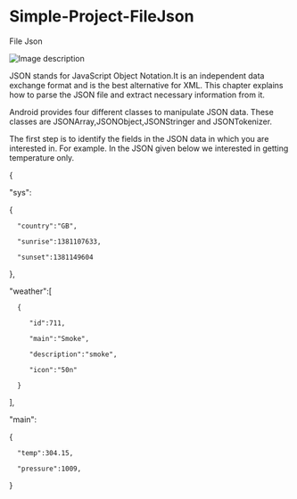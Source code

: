 # Simple-Project-FileJson
File Json

![Image description](https://i.ytimg.com/vi/gnj-Df7QQHU/maxresdefault.jpg)

JSON stands for JavaScript Object Notation.It is an independent data exchange format and is the best alternative for XML. This chapter explains how to parse the JSON file and extract necessary information from it.

Android provides four different classes to manipulate JSON data. These classes are JSONArray,JSONObject,JSONStringer and JSONTokenizer.

The first step is to identify the fields in the JSON data in which you are interested in. For example. In the JSON given below we interested in getting temperature only.

{

   "sys":
   
   {
   
      "country":"GB",
      
      "sunrise":1381107633,
      
      "sunset":1381149604
      
   },
   
   "weather":[
   
      {
      
         "id":711,
         
         "main":"Smoke",
         
         "description":"smoke",
         
         "icon":"50n"
         
      }
      
   ],
	
  "main":
  
   {
   
      "temp":304.15,
      
      "pressure":1009,
      
   }
